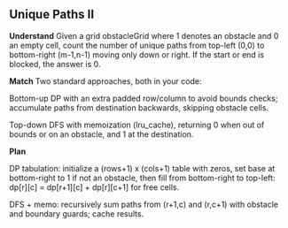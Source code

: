 ## Unique Paths II

**Understand**
Given a grid obstacleGrid where 1 denotes an obstacle and 0 an empty cell, count the number of unique paths from top-left (0,0) to bottom-right (m-1,n-1) moving only down or right. If the start or end is blocked, the answer is 0.

**Match**
Two standard approaches, both in your code:

Bottom-up DP with an extra padded row/column to avoid bounds checks; accumulate paths from destination backwards, skipping obstacle cells.

Top-down DFS with memoization (lru_cache), returning 0 when out of bounds or on an obstacle, and 1 at the destination.

**Plan**

DP tabulation: initialize a (rows+1) x (cols+1) table with zeros, set base at bottom-right to 1 if not an obstacle, then fill from bottom-right to top-left: dp[r][c] = dp[r+1][c] + dp[r][c+1] for free cells.

DFS + memo: recursively sum paths from (r+1,c) and (r,c+1) with obstacle and boundary guards; cache results.